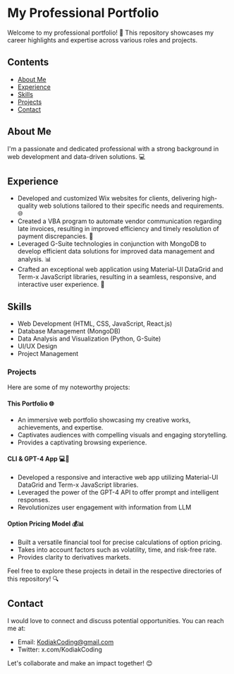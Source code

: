 # My Professional Portfolio

Welcome to my professional portfolio! 🚀 This repository showcases my career highlights and expertise across various roles and projects. 

## Contents

- [About Me](#about-me)
- [Experience](#experience)
- [Skills](#skills)
- [Projects](#projects)
- [Contact](#contact)

## About Me

I'm a passionate and dedicated professional with a strong background in web development and data-driven solutions. 💻

## Experience

- Developed and customized Wix websites for clients, delivering high-quality web solutions tailored to their specific needs and requirements. 🌐
- Created a VBA program to automate vendor communication regarding late invoices, resulting in improved efficiency and timely resolution of payment discrepancies. 💼
- Leveraged G-Suite technologies in conjunction with MongoDB to develop efficient data solutions for improved data management and analysis. 📊
- Crafted an exceptional web application using Material-UI DataGrid and Term-x JavaScript libraries, resulting in a seamless, responsive, and interactive user experience. 🌟

## Skills

- Web Development (HTML, CSS, JavaScript, React.js)
- Database Management (MongoDB)
- Data Analysis and Visualization (Python, G-Suite)
- UI/UX Design
- Project Management

### Projects

Here are some of my noteworthy projects:

#### This Portfolio 🌐

- An immersive web portfolio showcasing my creative works, achievements, and expertise.
- Captivates audiences with compelling visuals and engaging storytelling.
- Provides a captivating browsing experience.

#### CLI & GPT-4 App 💻🚀

- Developed a responsive and interactive web app utilizing Material-UI DataGrid and Term-x JavaScript libraries.
- Leveraged the power of the GPT-4 API to offer prompt and intelligent responses.
- Revolutionizes user engagement with information from LLM

#### Option Pricing Model 💰📊

- Built a versatile financial tool for precise calculations of option pricing.
- Takes into account factors such as volatility, time, and risk-free rate.
- Provides clarity to derivatives markets.

Feel free to explore these projects in detail in the respective directories of this repository! 🔍

## Contact

I would love to connect and discuss potential opportunities. You can reach me at:

- Email: KodiakCoding@gmail.com
- Twitter: x.com/KodiakCoding

Let's collaborate and make an impact together! 😊

